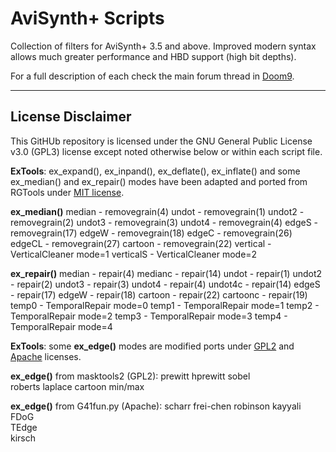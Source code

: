 # AviSynth+ Scripts

Collection of filters for AviSynth+ 3.5 and above. Improved modern syntax allows much greater performance and HBD support (high bit depths).

For a full description of each check the main forum thread in [Doom9](https://forum.doom9.org/showthread.php?t=182881).

------

## License Disclaimer

This GitHUb repository is licensed under the GNU General Public License v3.0 (GPL3) license except noted otherwise below or within each script file.

**ExTools**: ex_expand(), ex_inpand(), ex_deflate(), ex_inflate() and some ex_median() and ex_repair() modes have been adapted and ported from RGTools under [MIT license](https://github.com/pinterf/RgTools/blob/master/LICENSE).

**ex_median()**
median    - removegrain(4)
undot     - removegrain(1)
undot2    - removegrain(2)
undot3    - removegrain(3)
undot4    - removegrain(4)
edgeS     - removegrain(17)
edgeW     - removegrain(18)
edgeC     - removegrain(26)
edgeCL    - removegrain(27)
cartoon   - removegrain(22)
vertical  - VerticalCleaner mode=1
verticalS - VerticalCleaner mode=2

**ex_repair()**
median    - repair(4)
medianc   - repair(14)
undot     - repair(1)
undot2    - repair(2)
undot3    - repair(3)
undot4    - repair(4)
undot4c   - repair(14)
edgeS     - repair(17)
edgeW     - repair(18)
cartoon   - repair(22)
cartoonc  - repair(19)
temp0     - TemporalRepair mode=0
temp1     - TemporalRepair mode=1
temp2     - TemporalRepair mode=2
temp3     - TemporalRepair mode=3
temp4     - TemporalRepair mode=4

**ExTools**: some **ex_edge()** modes are modified ports under [GPL2](https://github.com/pinterf/masktools/blob/16bit/LICENSE) and [Apache](https://github.com/groucho86/G41Fun/blob/master/LICENSE) licenses.

**ex_edge()** from masktools2 (GPL2):
prewitt
hprewitt
sobel  
roberts
laplace
cartoon
min/max

**ex_edge()** from G41fun.py (Apache):
scharr 
frei-chen
robinson
kayyali
FDoG   
TEdge  
kirsch 
